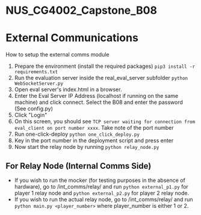 # NUS_CG4002_Capstone_B08


External Communications
=======================

How to setup the external comms module
1. Prepare the environment (install the required packages)
``pip3 install -r requirements.txt``
2. Run the evaluation server inside the real_eval_server subfolder ``python WebSocketServer.py``
3. Open eval server's index.html in a browser.
4. Enter the Eval Server IP Address (localhost if running on the same machine) and click connect. Select the B08 and enter the password (See config.py)
5. Click "Login"
6. On this screen, you should see ```TCP server waiting for connection from eval_client on port number xxxx```. Take note of the port number
7. Run one-click-deploy ``python one_click_deploy.py``
8. Key in the port number in the deployment script and press enter
9. Now start the relay node by running ``python relay_node.py``

## For Relay Node (Internal Comms Side)
- If you wish to run the mocker (for testing purposes in the absence of hardware), go to /int_comms/relay/ and run ``python external_p1.py`` for player 1 relay node and ``python external_p2.py`` for player 2 relay node.
- If you wish to run the actual relay node, go to /int_comms/relay/ and run ``python main.py <player_number>`` where player_number is either 1 or 2.